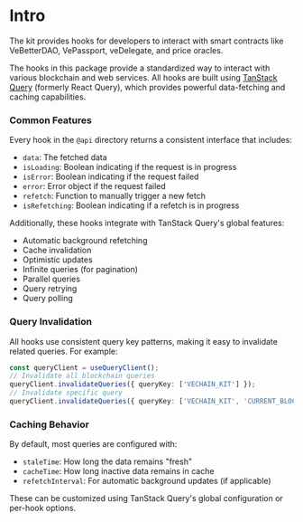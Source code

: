# Intro

The kit provides hooks for developers to interact with smart contracts like VeBetterDAO, VePassport, veDelegate, and price oracles.&#x20;

The hooks in this package provide a standardized way to interact with various blockchain and web services. All hooks are built using [TanStack Query](https://tanstack.com/query) (formerly React Query), which provides powerful data-fetching and caching capabilities.

### Common Features

Every hook in the `@api` directory returns a consistent interface that includes:

* `data`: The fetched data
* `isLoading`: Boolean indicating if the request is in progress
* `isError`: Boolean indicating if the request failed
* `error`: Error object if the request failed
* `refetch`: Function to manually trigger a new fetch
* `isRefetching`: Boolean indicating if a refetch is in progress

Additionally, these hooks integrate with TanStack Query's global features:

* Automatic background refetching
* Cache invalidation
* Optimistic updates
* Infinite queries (for pagination)
* Parallel queries
* Query retrying
* Query polling

### Query Invalidation

All hooks use consistent query key patterns, making it easy to invalidate related queries. For example:

```typescript
const queryClient = useQueryClient();
// Invalidate all blockchain queries
queryClient.invalidateQueries({ queryKey: ['VECHAIN_KIT'] });
// Invalidate specific query
queryClient.invalidateQueries({ queryKey: ['VECHAIN_KIT', 'CURRENT_BLOCK'] });
```

### Caching Behavior

By default, most queries are configured with:

* `staleTime`: How long the data remains "fresh"
* `cacheTime`: How long inactive data remains in cache
* `refetchInterval`: For automatic background updates (if applicable)

These can be customized using TanStack Query's global configuration or per-hook options.
